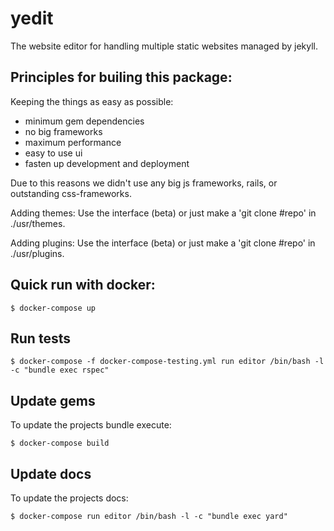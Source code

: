 # yedit

The website editor for handling multiple static websites managed by jekyll.


## Principles for builing this package:

Keeping the things as easy as possible:

 - minimum gem dependencies
 - no big frameworks
 - maximum performance
 - easy to use ui
 - fasten up development and deployment

Due to this reasons we didn't use any big js frameworks, rails, or outstanding css-frameworks.


Adding themes:
Use the interface (beta) or just make a 'git clone #repo' in ./usr/themes.

Adding plugins:
Use the interface (beta) or just make a 'git clone #repo' in ./usr/plugins.


## Quick run with docker:

    $ docker-compose up

## Run tests

    $ docker-compose -f docker-compose-testing.yml run editor /bin/bash -l -c "bundle exec rspec"

## Update gems

To update the projects bundle execute:

    $ docker-compose build

## Update docs

To update the projects docs:

    $ docker-compose run editor /bin/bash -l -c "bundle exec yard"
